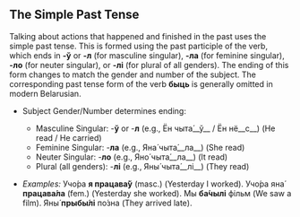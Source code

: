 ## The Simple Past Tense

Talking about actions that happened and finished in the past uses the simple past tense. This is formed using the past participle of the verb, which ends in __-ў__ or __-л__ (for masculine singular), __-ла__ (for feminine singular), __-ло__ (for neuter singular), or __-лі__ (for plural of all genders). The ending of this form changes to match the gender and number of the subject. The corresponding past tense form of the verb __быць__ is generally omitted in modern Belarusian.

*   Subject Gender/Number determines ending:
    
    *   Masculine Singular: -__ў__ or -__л__ (e.g., Ён чыта́__ў__ / Ён нё__с__) (He read / He carried)
    *   Feminine Singular: -__ла__ (e.g., Яна́ чыта́__ла__) (She read)
    *   Neuter Singular: -__ло__ (e.g., Яно́ чыта́__ла__) (It read)
    *   Plural (all genders): -__лі__ (e.g., Яны́ чыта́__лі__) (They read)
    
    
    
*   _Examples:_ Учо́ра __я працава́ў__ (masc.) (Yesterday I worked). Учо́ра яна́ __працава́ла__ (fem.) (Yesterday she worked). Мы __ба́чылі__ фільм (We saw a film). Яны́ __прыбы́лі__ по́зна (They arrived late).